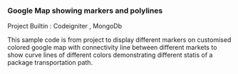 ### Google Map showing markers and polylines

Project Builtin : Codeigniter , MongoDb

This sample code is from project to display different markers on customised colored google map with connectivity line between different markets to show curve lines of different colors demonstrating different statis of a package transportation path.
